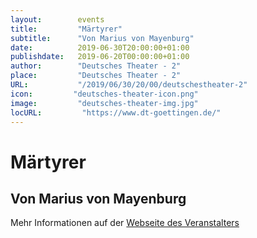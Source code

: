 ```yaml
---
layout:        events
title:         "Märtyrer"
subtitle:      "Von Marius von Mayenburg"
date:          2019-06-30T20:00:00+01:00
publishdate:   2019-06-20T00:00:00+01:00
author:        "Deutsches Theater - 2"
place:         "Deutsches Theater - 2"
URL:           "/2019/06/30/20/00/deutschestheater-2"
icon:         "deutsches-theater-icon.png"
image:         "deutsches-theater-img.jpg"
locURL:         "https://www.dt-goettingen.de/"
---
```


Märtyrer
===========

Von Marius von Mayenburg
-----------



Mehr Informationen auf der [Webseite des Veranstalters](https://www.dt-goettingen.de/stueck/maertyrer/)
